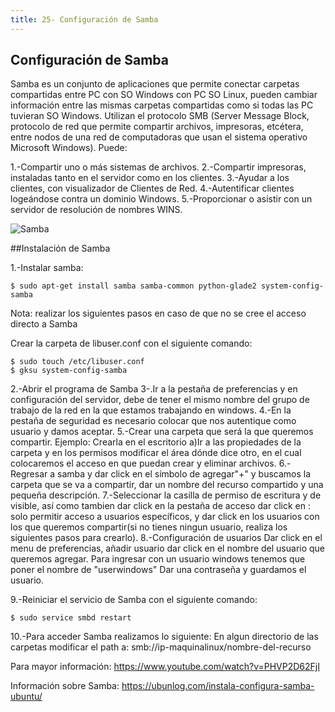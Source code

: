 ```yaml
---
title: 25- Configuración de Samba
---
```

## Configuración de Samba 

 
Samba es un conjunto de aplicaciones que permite conectar carpetas compartidas entre PC con SO Windows con PC SO Linux, pueden cambiar información entre las mismas carpetas compartidas como si todas las PC tuvieran SO Windows.  Utilizan el protocolo SMB (Server Message Block, protocolo de red que permite compartir archivos, impresoras, etcétera, entre nodos de una red de computadoras que usan el sistema operativo Microsoft Windows).
Puede: 

1.-Compartir uno o más sistemas de archivos.
2.-Compartir impresoras, instaladas tanto en el servidor como en los clientes.
3.-Ayudar a los clientes, con visualizador de Clientes de Red.
4.-Autentificar clientes logeándose contra un dominio Windows.
5.-Proporcionar o asistir con un servidor de resolución de nombres WINS.

![Samba](https://s3.amazonaws.com/bigdatamx/images-guides-samba-01-samba.png)


##Instalación de Samba

1.-Instalar samba:
```
$ sudo apt-get install samba samba-common python-glade2 system-config-samba
``` 

Nota: realizar los siguientes pasos en caso de que no se cree el acceso directo a Samba 

Crear la carpeta de libuser.conf con el siguiente comando: 
```
$ sudo touch /etc/libuser.conf 
$ gksu system-config-samba
```

2.-Abrir el programa de Samba 
3-.Ir a la pestaña de preferencias y en configuración del servidor, debe de tener el mismo nombre del grupo de trabajo de la red en la que estamos trabajando en windows. 
4.-En la pestaña de seguridad es necesario colocar que nos autentique como usuario	y damos aceptar. 
5.-Crear una carpeta que será la que queremos compartir. 
Ejemplo: Crearla en el escritorio
a)Ir a las propiedades de la carpeta y en los permisos modificar el área dónde dice otro, en el cual colocaremos el acceso en que puedan crear y eliminar archivos. 
6.-Regresar a samba y dar click en el símbolo de agregar"+" y buscamos la carpeta que se va a compartir, dar un nombre  del recurso compartido y una pequeña descripción.
7.-Seleccionar la casilla de permiso de escritura  y de visible, así como tambien dar click en la pestaña de acceso dar click en : solo permitir acceso a usuarios  específicos, y dar click en los usuarios con los que queremos compartir(si no tienes ningun usuario, realiza los siguientes pasos para crearlo). 
8.-Configuración de usuarios
Dar click en el menu de preferencias, añadir usuario dar click en el nombre del usuario que queremos agregar. 
Para ingresar con un usuario windows tenemos que poner el nombre de "userwindows"
Dar una contraseña y guardamos el usuario. 

9.-Reiniciar el servicio de Samba con el siguiente comando: 
```
$ sudo service smbd restart
```

10.-Para acceder Samba realizamos lo siguiente: 
En algun directorio de las carpetas modificar el path a: smb://ip-maquinalinux/nombre-del-recurso

Para mayor información: <a href='https://www.youtube.com/watch?v=PHVP2D62FjI' target='_blank' rel='nofollow'>https://www.youtube.com/watch?v=PHVP2D62FjI</a>

Información sobre Samba: <a href='https://ubunlog.com/instala-configura-samba-ubuntu/' target='_blank' rel='nofollow'>https://ubunlog.com/instala-configura-samba-ubuntu/</a>

